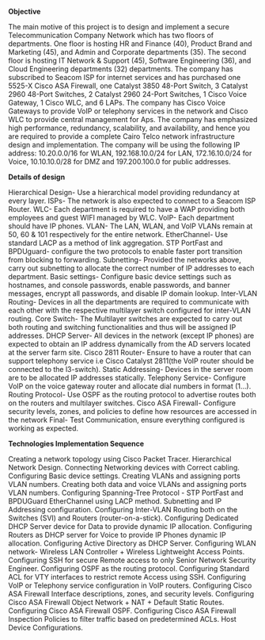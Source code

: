 **Objective**

The main motive of this project is to design and implement a secure Telecommunication Company Network which has two floors of departments. One floor is hosting HR and Finance (40), Product Brand and Marketing (45), and Admin and Corporate departments (35). The second floor is hosting IT Network & Support (45), Software Engineering (36), and Cloud Engineering departments (32) departments. The company has subscribed to Seacom ISP for internet services and has purchased one 5525-X Cisco ASA Firewall, one Catalyst 3850 48-Port Switch, 3 Catalyst 2960 48-Port Switches, 2 Catalyst 2960 24-Port Switches, 1 Cisco Voice Gateway, 1 Cisco WLC, and 6 LAPs. The company has Cisco Voice Gateways to provide VoIP or telephony services in the network and Cisco WLC to provide central management for Aps.
The company has emphasized high performance, redundancy, scalability, and availability, and hence you are required to provide a complete Cairo Telco network infrastructure design and implementation. The company will be using the following IP address: 10.20.0.0/16 for WLAN, 192.168.10.0/24 for LAN, 172.16.10.0/24 for Voice, 10.10.10.0/28 for DMZ and 197.200.100.0 for public addresses.

**Details of design**

Hierarchical Design- Use a hierarchical model providing redundancy at every layer.
ISPs- The network is also expected to connect to a Seacom ISP Router.
WLC- Each department is required to have a WAP providing both employees and guest WIFI managed by WLC.
VoIP- Each department should have IP phones.
VLAN- The LAN, WLAN, and VoIP VLANs remain at 50, 60 & 101 respectively for the entire network.
EtherChannel- Use standard LACP as a method of link aggregation.
STP PortFast and BPDUguard- configure the two protocols to enable faster port transition from blocking to forwarding.
Subnetting- Provided the networks above, carry out subnetting to allocate the correct number of IP addresses to each department.
Basic settings- Configure basic device settings such as hostnames, and console passwords, enable passwords, and banner messages, encrypt all passwords, and disable IP domain lookup.
Inter-VLAN Routing- Devices in all the departments are required to communicate with each other with the respective multilayer switch configured for inter-VLAN routing.
Core Switch- The Multilayer switches are expected to carry out both routing and switching functionalities and thus will be assigned IP addresses.
DHCP Server- All devices in the network (except IP phones) are expected to obtain an IP address dynamically from the AD servers located at the server farm site.
Cisco 2811 Router- Ensure to have a router that can support telephony service i.e Cisco Catalyst 2811(the VoIP router should be connected to the l3-switch).
Static Addressing- Devices in the server room are to be allocated IP addresses statically.
Telephony Service- Configure VoIP on the voice gateway router and allocate dial numbers in format (1...).
Routing Protocol- Use OSPF as the routing protocol to advertise routes both on the routers and multilayer switches.
Cisco ASA Firewall- Configure security levels, zones, and policies to define how resources are accessed in the network
Final- Test Communication, ensure everything configured is working as expected.

**Technologies Implementation Sequence**

Creating a network topology using Cisco Packet Tracer.
Hierarchical Network Design.
Connecting Networking devices with Correct cabling.
Configuring Basic device settings.
Creating VLANs and assigning ports VLAN numbers.
Creating both data and voice VLANs and assigning ports VLAN numbers.
Configuring Spanning-Tree Protocol - STP PortFast and BPDUGuard EtherChannel using LACP method.
Subnetting and IP Addressing configuration.
Configuring Inter-VLAN Routing both on the Switches (SVI) and Routers (router-on-a-stick).
Configuring Dedicated DHCP Server device for Data to provide dynamic IP allocation.
Configuring Routers as DHCP server for Voice to provide IP Phones dynamic IP allocation.
Configuring Active Directory as DHCP Server.
Configuring WLAN network- Wireless LAN Controller + Wireless Lightweight Access Points.
Configuring SSH for secure Remote access to only Senior Network Security Engineer.
Configuring OSPF as the routing protocol.
Configuring Standard ACL for VTY interfaces to restrict remote Access using SSH.
Configuring VoIP or Telephony service configuration in VoIP routers.
Configuring Cisco ASA Firewall Interface descriptions, zones, and security levels.
Configuring Cisco ASA Firewall Object Network + NAT + Default Static Routes.
Configuring Cisco ASA Firewall OSPF.
Configuring Cisco ASA Firewall Inspection Policies to filter traffic based on predetermined ACLs.
Host Device Configurations.
